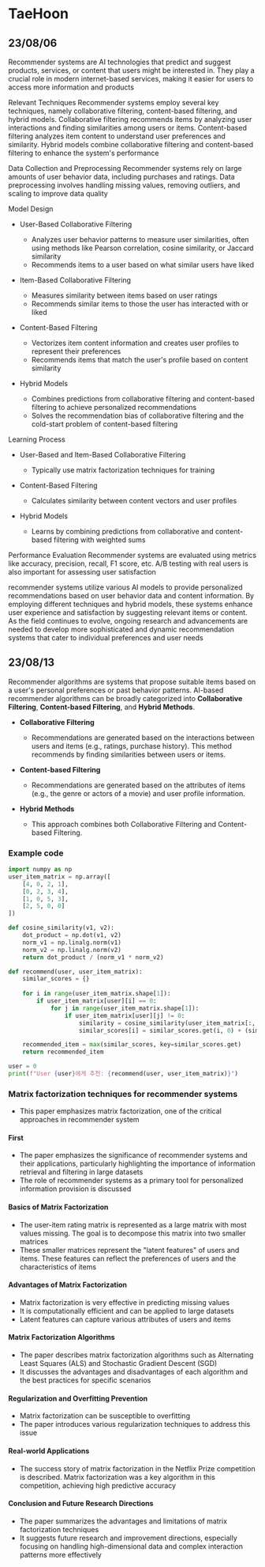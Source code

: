 # TaeHoon
## 23/08/06
Recommender systems are AI technologies that predict and suggest products, services, or content that users might be interested in. They play a crucial role in modern internet-based services, making it easier for users to access more information and products

Relevant Techniques
Recommender systems employ several key techniques, namely collaborative filtering, content-based filtering, and hybrid models. Collaborative filtering recommends items by analyzing user interactions and finding similarities among users or items. Content-based filtering analyzes item content to understand user preferences and similarity. Hybrid models combine collaborative filtering and content-based filtering to enhance the system's performance

Data Collection and Preprocessing
Recommender systems rely on large amounts of user behavior data, including purchases and ratings. Data preprocessing involves handling missing values, removing outliers, and scaling to improve data quality

Model Design
- User-Based Collaborative Filtering
  - Analyzes user behavior patterns to measure user similarities, often using methods like Pearson correlation, cosine similarity, or Jaccard similarity
  - Recommends items to a user based on what similar users have liked
  
- Item-Based Collaborative Filtering
  - Measures similarity between items based on user ratings
  - Recommends similar items to those the user has interacted with or liked
  
- Content-Based Filtering
  - Vectorizes item content information and creates user profiles to represent their preferences
  - Recommends items that match the user's profile based on content similarity

- Hybrid Models
  - Combines predictions from collaborative filtering and content-based filtering to achieve personalized recommendations
  - Solves the recommendation bias of collaborative filtering and the cold-start problem of content-based filtering

Learning Process
- User-Based and Item-Based Collaborative Filtering
  - Typically use matrix factorization techniques for training
  
- Content-Based Filtering
  - Calculates similarity between content vectors and user profiles

- Hybrid Models
  - Learns by combining predictions from collaborative and content-based filtering with weighted sums

Performance Evaluation
Recommender systems are evaluated using metrics like accuracy, precision, recall, F1 score, etc. A/B testing with real users is also important for assessing user satisfaction

recommender systems utilize various AI models to provide personalized recommendations based on user behavior data and content information. By employing different techniques and hybrid models, these systems enhance user experience and satisfaction by suggesting relevant items or content. As the field continues to evolve, ongoing research and advancements are needed to develop more sophisticated and dynamic recommendation systems that cater to individual preferences and user needs


## 23/08/13
Recommender algorithms are systems that propose suitable items based on a user's personal preferences or past behavior patterns. AI-based recommender algorithms can be broadly categorized into **Collaborative Filtering**, **Content-based Filtering**, and **Hybrid Methods**.

- **Collaborative Filtering**
  - Recommendations are generated based on the interactions between users and items (e.g., ratings, purchase history). This method recommends by finding similarities between users or items.

- **Content-based Filtering**
  - Recommendations are generated based on the attributes of items (e.g., the genre or actors of a movie) and user profile information.

- **Hybrid Methods**
  - This approach combines both Collaborative Filtering and Content-based Filtering.

### Example code
``` python
import numpy as np
user_item_matrix = np.array([
    [4, 0, 2, 1],
    [0, 2, 3, 4],
    [1, 0, 5, 3],
    [2, 5, 0, 0]
])

def cosine_similarity(v1, v2):
    dot_product = np.dot(v1, v2)
    norm_v1 = np.linalg.norm(v1)
    norm_v2 = np.linalg.norm(v2)
    return dot_product / (norm_v1 * norm_v2)

def recommend(user, user_item_matrix):
    similar_scores = {}
    
    for i in range(user_item_matrix.shape[1]):
        if user_item_matrix[user][i] == 0:
            for j in range(user_item_matrix.shape[1]):
                if user_item_matrix[user][j] != 0:
                    similarity = cosine_similarity(user_item_matrix[:, i], user_item_matrix[:, j])
                    similar_scores[i] = similar_scores.get(i, 0) + (similarity * user_item_matrix[user][j])

    recommended_item = max(similar_scores, key=similar_scores.get)
    return recommended_item

user = 0
print(f"User {user}에게 추천: {recommend(user, user_item_matrix)}")
```

### Matrix factorization techniques for recommender systems
- This paper emphasizes matrix factorization, one of the critical approaches in recommender system

#### First
- The paper emphasizes the significance of recommender systems and their applications, particularly highlighting the importance of information retrieval and filtering in large datasets
- The role of recommender systems as a primary tool for personalized information provision is discussed

#### Basics of Matrix Factorization
- The user-item rating matrix is represented as a large matrix with most values missing. The goal is to decompose this matrix into two smaller matrices
- These smaller matrices represent the "latent features" of users and items. These features can reflect the preferences of users and the characteristics of items

#### Advantages of Matrix Factorization
- Matrix factorization is very effective in predicting missing values
- It is computationally efficient and can be applied to large datasets
- Latent features can capture various attributes of users and items

#### Matrix Factorization Algorithms
- The paper describes matrix factorization algorithms such as Alternating Least Squares (ALS) and Stochastic Gradient Descent (SGD)
- It discusses the advantages and disadvantages of each algorithm and the best practices for specific scenarios

#### Regularization and Overfitting Prevention
- Matrix factorization can be susceptible to overfitting
- The paper introduces various regularization techniques to address this issue

#### Real-world Applications
- The success story of matrix factorization in the Netflix Prize competition is described. Matrix factorization was a key algorithm in this competition, achieving high predictive accuracy

#### Conclusion and Future Research Directions
- The paper summarizes the advantages and limitations of matrix factorization techniques
- It suggests future research and improvement directions, especially focusing on handling high-dimensional data and complex interaction patterns more effectively
